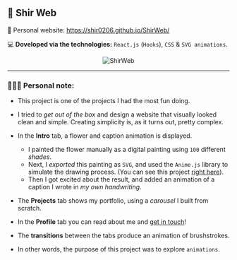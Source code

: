 ##   :hibiscus: Shir Web 

:link:   Personal website: https://shir0206.github.io/ShirWeb/


:computer:   <b>Doveloped via the technologies:</b> `React.js` (`Hooks`), `CSS`  &  `SVG animations`.




<p align="center">
<img  src="https://user-images.githubusercontent.com/40990488/84271208-8074aa80-ab34-11ea-8d49-b2b72bf863b7.gif" alt="ShirWeb"/>
</p>




<hr>

###  👩🏻‍💻 Personal note:


  - This project is one of the projects I had the most fun doing.
  - I tried to *get out of the box* and design a website that visually looked clean and simple. Creating simplicity is, as it turns out, pretty complex.

  - In the **Intro** tab, a flower and caption animation is displayed.
     - I painted the flower manually as a digital painting using `100` different *shades*.
     - Next, I *exported* this painting as `SVG`, and used the `Anime.js` library to simulate the drawing process. (You can see this project [right here](https://github.com/shir0206/FlowerAnimation)).
     - Then I got excited about the result, and added an animation of a caption I wrote in *my own handwriting*.
  - The **Projects** tab shows my portfolio, using a *carousel* I built from scratch.
  - In the **Profile** tab you can read about me and [get in touch](mailto:shir0206@gmail.com)!
  - The **transitions** between the tabs produce an animation of brushstrokes.
  - In other words, the purpose of this project was to explore `animations`.
